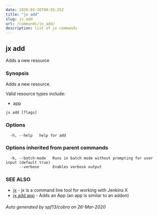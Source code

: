 ```yaml
---
date: 2020-03-26T00:55:25Z
title: "jx add"
slug: jx_add
url: /commands/jx_add/
description: list of jx commands
---
```

## jx add

Adds a new resource

### Synopsis

Adds a new resource.
  
  Valid resource types include:
  
  * app

```
jx add [flags]
```

### Options

```
  -h, --help   help for add
```

### Options inherited from parent commands

```
  -b, --batch-mode   Runs in batch mode without prompting for user input (default true)
      --verbose      Enables verbose output
```

### SEE ALSO

* [jx](/commands/jx/)	 - jx is a command line tool for working with Jenkins X
* [jx add app](/commands/jx_add_app/)	 - Adds an App (an app is similar to an addon)

###### Auto generated by spf13/cobra on 26-Mar-2020
